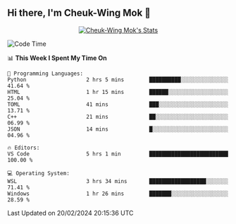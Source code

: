 ## Hi there, I'm Cheuk-Wing Mok 👋

<!--
**mozro0327/mozro0327** is a ✨ _special_ ✨ repository because its `README.md` (this file) appears on your GitHub profile.

Here are some ideas to get you started:

- 🔭 I’m currently working on ...
- 🌱 I’m currently learning ...
- 👯 I’m looking to collaborate on ...
- 🤔 I’m looking for help with ...
- 💬 Ask me about ...
- 📫 How to reach me: ...
- 😄 Pronouns: ...
- ⚡ Fun fact: ...
-->

<p align="center">
  <a href="https://github.com/mozro0327" class="rich-diff-level-one">
    <img src="https://github-readme-stats.vercel.app/api?username=mozro0327&title_color=333&text_color=777" alt="Cheuk-Wing Mok's Stats" >
    <!-- &hide=issues
    <img src="https://github-readme-stats.vercel.app/api?username=mozro0327&hide=issues&title_color=333&text_color=777" alt="Cheuk-Wing Mok's Stats" >
    -->
  </a>
</p>

<!--START_SECTION:waka-->
![Code Time](http://img.shields.io/badge/Code%20Time-2%2C321%20hrs%2038%20mins-blue)

📊 **This Week I Spent My Time On** 

```text
💬 Programming Languages: 
Python                   2 hrs 5 mins        ██████████░░░░░░░░░░░░░░░   41.64 % 
HTML                     1 hr 15 mins        ██████░░░░░░░░░░░░░░░░░░░   25.04 % 
TOML                     41 mins             ███░░░░░░░░░░░░░░░░░░░░░░   13.71 % 
C++                      21 mins             ██░░░░░░░░░░░░░░░░░░░░░░░   06.99 % 
JSON                     14 mins             █░░░░░░░░░░░░░░░░░░░░░░░░   04.96 % 

🔥 Editors: 
VS Code                  5 hrs 1 min         █████████████████████████   100.00 % 

💻 Operating System: 
WSL                      3 hrs 34 mins       ██████████████████░░░░░░░   71.41 % 
Windows                  1 hr 26 mins        ███████░░░░░░░░░░░░░░░░░░   28.59 % 
```


 Last Updated on 20/02/2024 20:15:36 UTC
<!--END_SECTION:waka-->
